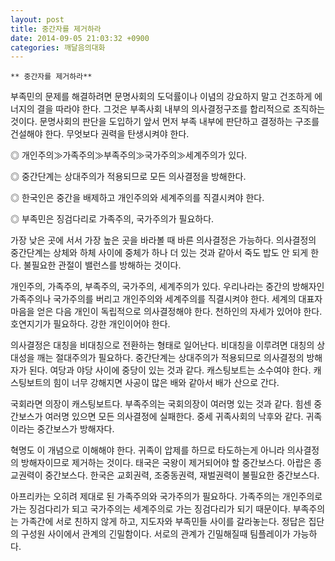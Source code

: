 ```yaml
---
layout: post
title: 중간자를 제거하라
date: 2014-09-05 21:03:32 +0900
categories: 깨달음의대화
---
```

 

    ** 중간자를 제거하라**

  


부족민의 문제를 해결하려면 문명사회의 도덕률이나 이념의 강요하지 말고 건조하게 에너지의 결을 따라야 한다. 그것은 부족사회 내부의 의사결정구조를 합리적으로 조직하는 것이다. 문명사회의 판단을 도입하기 앞서 먼저 부족 내부에 판단하고 결정하는 구조를 건설해야 한다. 무엇보다 권력을 탄생시켜야 한다. 

  


◎ 개인주의≫가족주의≫부족주의≫국가주의≫세계주의가 있다.  
      
◎ 중간단계는 상대주의가 적용되므로 모든 의사결정을 방해한다.   
      
◎ 한국인은 중간을 배제하고 개인주의와 세계주의를 직결시켜야 한다.  
      
◎ 부족민은 징검다리로 가족주의, 국가주의가 필요하다. 

  


가장 낮은 곳에 서서 가장 높은 곳을 바라볼 때 바른 의사결정은 가능하다. 의사결정의 중간단계는 상체와 하체 사이에 중체가 하나 더 있는 것과 같아서 죽도 밥도 안 되게 한다. 불필요한 관절이 밸런스를 방해하는 것이다. 

  


개인주의, 가족주의, 부족주의, 국가주의, 세계주의가 있다. 우리나라는 중간의 방해자인 가족주의나 국가주의를 버리고 개인주의와 세계주의를 직결시켜야 한다. 세계의 대표자 마음을 얻은 다음 개인이 독립적으로 의사결정해야 한다. 천하인의 자세가 있어야 한다. 호연지기가 필요하다. 강한 개인이어야 한다.

  


의사결정은 대칭을 비대칭으로 전환하는 형태로 일어난다. 비대칭을 이루려면 대칭의 상대성을 깨는 절대주의가 필요하다. 중간단계는 상대주의가 적용되므로 의사결정의 방해자가 된다. 여당과 야당 사이에 중당이 있는 것과 같다. 캐스팅보트는 소수여야 한다. 캐스팅보트의 힘이 너무 강해지면 사공이 많은 배와 같아서 배가 산으로 간다. 

  


국회라면 의장이 캐스팅보트다. 부족주의는 국회의장이 여러명 있는 것과 같다. 힘센 중간보스가 여러명 있으면 모든 의사결정에 실패한다. 중세 귀족사회의 낙후와 같다. 귀족이라는 중간보스가 방해자다. 

  


혁명도 이 개념으로 이해해야 한다. 귀족이 압제를 하므로 타도하는게 아니라 의사결정의 방해자이므로 제거하는 것이다. 태국은 국왕이 제거되어야 할 중간보스다. 아랍은 종교권력이 중간보스다. 한국은 교회권력, 조중동권력, 재벌권력이 불필요한 중간보스다. 

  


아프리카는 오히려 제대로 된 가족주의와 국가주의가 필요하다. 가족주의는 개인주의로 가는 징검다리가 되고 국가주의는 세계주의로 가는 징검다리가 되기 때문이다. 부족주의는 가족간에 서로 친하지 않게 하고, 지도자와 부족민들 사이를 갈라놓는다. 정답은 집단의 구성원 사이에서 관계의 긴밀함이다. 서로의 관계가 긴밀해질때 팀플레이가 가능하다.